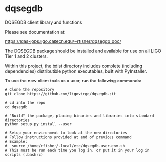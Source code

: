 dqsegdb
=======

DQSEGDB client library and functions

Please see documentation at: 

https://ldas-jobs.ligo.caltech.edu/~rfisher/dqsegdb_doc/

The DQSEGDB package should be installed and available for use on all LIGO Tier 1 and 2 clusters.  

Within this project, the bdist directory includes complete (including dependencies) distributible python executables, built with PyInstaller.

To use the new client tools as a user, run the following commands:

```
# Clone the repository:
git clone https://github.com/ligovirgo/dqsegdb.git

# cd into the repo
cd dqsegdb

# "Build" the package, placing binaries and libraries into standard directories
python setup.py install --user

# Setup your environment to look at the new directories
# Follow instructions provided at end of previous command
# Example:
#  source /home/rfisher/.local/etc/dqsegdb-user-env.sh
# This must be run each time you log in, or put it in your log in scripts (.bashrc)

```
